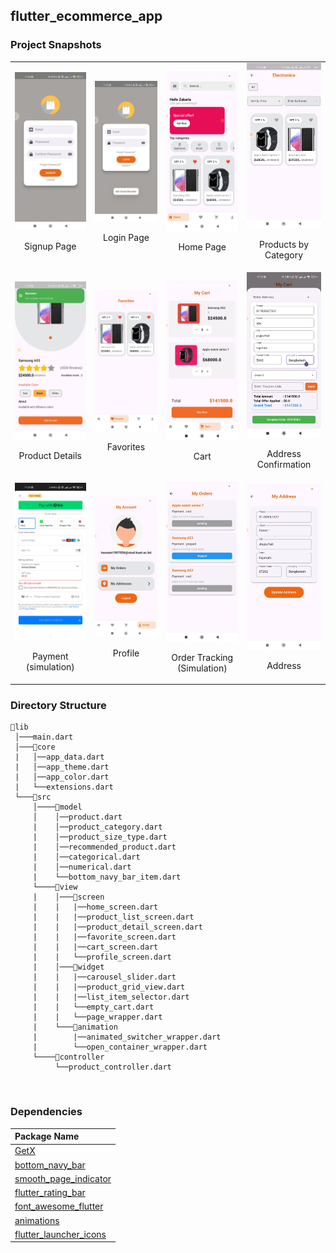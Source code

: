 
## flutter_ecommerce_app

### Project Snapshots

<table>
  <tr>
    <td>
      <img src="https://github.com/ZakariaHossain56/E-commerce-app/raw/master/snapshots/signup.jpg" alt="Signup Page" width="200">
      <p style="text-align: center;">Signup Page</p>
    </td>
    <td>
      <img src="https://github.com/ZakariaHossain56/E-commerce-app/raw/master/snapshots/login.jpg" alt="Login Page" width="200">
      <p style="text-align: center;">Login Page</p>
    </td>
    <td>
      <img src="https://github.com/ZakariaHossain56/E-commerce-app/raw/master/snapshots/home_page.jpg" alt="Home Page" width="200">
      <p style="text-align: center;">Home Page</p>
    </td>
    <td>
      <img src="https://github.com/ZakariaHossain56/E-commerce-app/raw/master/snapshots/product_by_category.jpg" alt="Products by Category" width="200">
      <p style="text-align: center;">Products by Category</p>
    </td>
  </tr>
  <tr>
    <td>
      <img src="https://github.com/ZakariaHossain56/E-commerce-app/raw/master/snapshots/product_details.jpg" alt="Product Details" width="200">
      <p style="text-align: center;">Product Details</p>
    </td>
    <td>
      <img src="https://github.com/ZakariaHossain56/E-commerce-app/raw/master/snapshots/favorites.jpg" alt="Favorites" width="200">
      <p style="text-align: center;">Favorites</p>
    </td>
    <td>
      <img src="https://github.com/ZakariaHossain56/E-commerce-app/raw/master/snapshots/cart.jpg" alt="Cart" width="200">
      <p style="text-align: center;">Cart</p>
    </td>
    <td>
      <img src="https://github.com/ZakariaHossain56/E-commerce-app/raw/master/snapshots/address_confirmation.jpg" alt="Address Confirmation" width="200">
      <p style="text-align: center;">Address Confirmation</p>
    </td>
  </tr>
  <tr>
    <td>
      <img src="https://github.com/ZakariaHossain56/E-commerce-app/raw/master/snapshots/payment.jpg" alt="Payment" width="200">
      <p style="text-align: center;">Payment (simulation)</p>
    </td>
    <td>
      <img src="https://github.com/ZakariaHossain56/E-commerce-app/raw/master/snapshots/profile.jpg" alt="Profile" width="200">
      <p style="text-align: center;">Profile</p>
    </td>
    <td>
      <img src="https://github.com/ZakariaHossain56/E-commerce-app/raw/master/snapshots/order_tracking.jpg" alt="Order Tracking" width="200">
      <p style="text-align: center;">Order Tracking (Simulation)</p>
    </td>
    <td>
      <img src="https://github.com/ZakariaHossain56/E-commerce-app/raw/master/snapshots/address.jpg" alt="Address" width="200">
      <p style="text-align: center;">Address</p>
    </td>
  </tr>
</table>




### Directory Structure

```
📂lib
 │───main.dart  
 │───📂core  
 |   │──app_data.dart
 |   │──app_theme.dart
 |   │──app_color.dart
 |   └──extensions.dart
 └───📂src
     │────📂model
     │    │──product.dart
     |    │──product_category.dart
     |    │──product_size_type.dart
     |    │──recommended_product.dart
     |    │──categorical.dart
     |    │──numerical.dart
     |    └──bottom_navy_bar_item.dart
     └────📂view
     |    │───📂screen
     |    |   |──home_screen.dart
     |    |   |──product_list_screen.dart
     |    |   |──product_detail_screen.dart
     |    |   |──favorite_screen.dart
     |    |   |──cart_screen.dart
     |    |   └──profile_screen.dart
     |    │───📂widget
     |    |   |──carousel_slider.dart
     |    |   |──product_grid_view.dart
     |    |   |──list_item_selector.dart
     |    |   └──empty_cart.dart
     |    |   └──page_wrapper.dart
     |    └───📂animation
     |        |──animated_switcher_wrapper.dart
     |        └──open_container_wrapper.dart
     └────📂controller
          └──product_controller.dart
```

<br/>

### Dependencies
Package Name        |
:-------------------------|
|[GetX](https://pub.dev/packages/get) 
|[bottom_navy_bar](https://pub.dev/packages/bottom_navy_bar) 
|[smooth_page_indicator](https://pub.dev/packages/smooth_page_indicator)
|[flutter_rating_bar](https://pub.dev/packages/flutter_rating_bar)
|[font_awesome_flutter](https://pub.dev/packages/font_awesome_flutter)
|[animations](https://pub.dev/packages/animations)
|[flutter_launcher_icons](https://pub.dev/packages/flutter_launcher_icons)

<br/>
